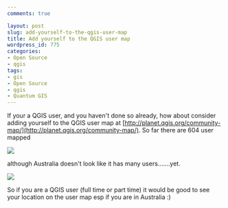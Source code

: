 ```yaml
---
comments: true

layout: post
slug: add-yourself-to-the-qgis-user-map
title: Add yourself to the QGIS user map
wordpress_id: 775
categories:
- Open Source
- qgis
tags:
- gis
- Open Source
- qgis
- Quantum GIS
---
```


If your a QGIS user, and you haven't done so already, how about consider adding yourself to the QGIS user map at [http://planet.qgis.org/community-map/](http://planet.qgis.org/community-map/). So far there are 604 user mapped

[![](http://woostuff.files.wordpress.com/2011/08/qgismap.png)](http://woostuff.files.wordpress.com/2011/08/qgismap.png)

although Australia doesn't look like it has many users.......yet.

[![](http://woostuff.files.wordpress.com/2011/08/qgisausmap.png)](http://woostuff.files.wordpress.com/2011/08/qgisausmap.png)

So if you are a QGIS user (full time or part time) it would be good to see your location on the user map esp if you are in Australia :)
